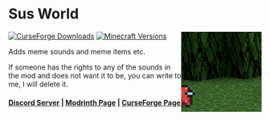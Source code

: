 # Sus World

<img align="right" width="160" src="src/main/resources/assets/memesoundsid/prewei2v.png">

[![CurseForge Downloads](https://cf.way2muchnoise.eu/full_537640_downloads.svg)](https://www.curseforge.com/minecraft/mc-mods/susworld-fabric)
[![Minecraft Versions](https://cf.way2muchnoise.eu/versions/537640.svg)](https://www.curseforge.com/minecraft/mc-mods/susworld-fabric)

Adds meme sounds and meme items etc.

If someone has the rights to any of the sounds in the mod and does not want it to be, you can write to me, I will delete it.

#### [Discord Server](https://discord.gg/DcemWeskeZ) | [Modrinth Page](https://modrinth.com/mod/memesounds) | [CurseForge Page](https://www.curseforge.com/minecraft/mc-mods/susworld-fabric)
